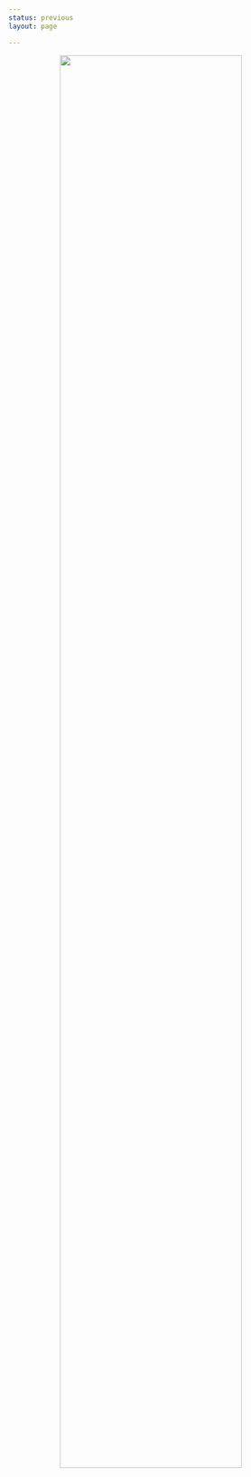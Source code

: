 ```yaml
---
status: previous
layout: page

---
```


<center> <img src="{{site.baseurl}}/assets/images/asitgoes.jpg" width="80%"> </center>
